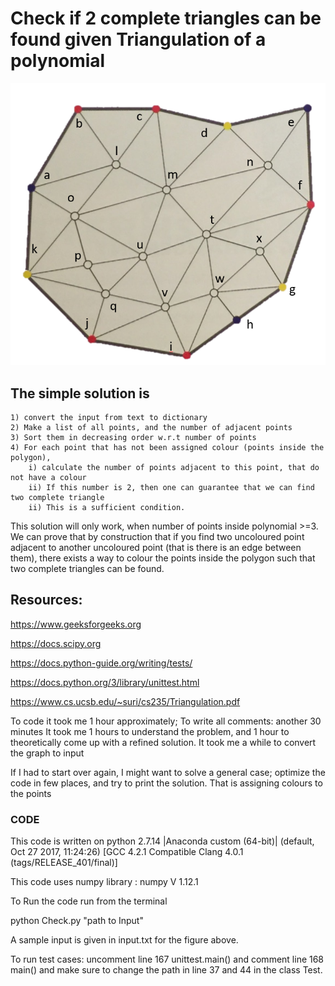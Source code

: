 # Check if 2 complete triangles can be found given Triangulation of a polynomial
![picture](picture.png)



## The simple solution is 
	1) convert the input from text to dictionary
	2) Make a list of all points, and the number of adjacent points
	3) Sort them in decreasing order w.r.t number of points
	4) For each point that has not been assigned colour (points inside the polygon), 
		i) calculate the number of points adjacent to this point, that do not have a colour
		ii) If this number is 2, then one can guarantee that we can find two complete triangle
		ii) This is a sufficient condition.
		


This solution will only work, when number of points inside polynomial >=3.
We can prove that by construction that if  you find two uncoloured point adjacent to another uncoloured point (that is there is an edge between them), there exists a way to colour the points inside the polygon such that two complete triangles can be found.

## Resources:
https://www.geeksforgeeks.org

https://docs.scipy.org

https://docs.python-guide.org/writing/tests/

https://docs.python.org/3/library/unittest.html

https://www.cs.ucsb.edu/~suri/cs235/Triangulation.pdf


To code it took me 1 hour approximately;
To write all comments: another 30 minutes
It took me 1 hours to understand the problem, and 1 hour to theoretically come up with a refined solution. 
It took me a while to convert the graph to input


If I had to start over again, I might want to solve a general case; optimize the code in few places, and try to print the solution. That is assigning colours to the points


### CODE
This code is written on python 2.7.14 |Anaconda custom (64-bit)| (default, Oct 27 2017, 11:24:26) 
[GCC 4.2.1 Compatible Clang 4.0.1 (tags/RELEASE_401/final)]

This code uses numpy library : numpy V 1.12.1

To Run the code
run from the terminal

python Check.py "path to Input"

A sample input is given in input.txt for the figure above.


To run test cases:
	uncomment line 167 unittest.main()
	and comment line 168 main()
	and make sure to change the path in line 37 and 44 in the class Test.
